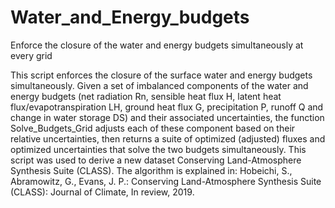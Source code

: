 # Water_and_Energy_budgets
Enforce the closure of the water and energy budgets simultaneously at every grid

This script enforces the closure of the surface water and energy budgets simultaneously.
Given a set of imbalanced components of the water and energy budgets (net radiation Rn, sensible heat flux H, latent heat flux/evapotranspiration LH, ground heat flux G, precipitation P, runoff Q and change in water storage DS) and their associated uncertainties, the function Solve_Budgets_Grid adjusts each of these component based on their relative uncertainties, then returns a suite of optimized (adjusted) fluxes and optimized uncertainties that solve the two budgets simultaneously.
This script was used to derive a new dataset Conserving Land-Atmosphere Synthesis Suite (CLASS). The algorithm is explained in:
Hobeichi, S., Abramowitz, G., Evans, J. P.: Conserving Land-Atmosphere Synthesis Suite (CLASS): Journal of Climate, In review, 2019.
